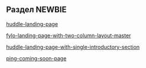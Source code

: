## Раздел NEWBIE
[huddle-landing-page](https://kosticyn.github.io/fontend_mentor_io/huddle-landing-page/)

[fylo-landing-page-with-two-column-layout-master](https://kosticyn.github.io/fontend_mentor_io/fylo-landing-page-with-two-column-layout-master)

[huddle-landing-page-with-single-introductory-section](https://kosticyn.github.io/fontend_mentor_io/huddle-landing-page-with-single-introductory-section/index.html)

[ping-coming-soon-page](https://kosticyn.github.io/fontend_mentor_io/huddle-landing-page-with-single-introductory-section/ping-coming-soon-page)
